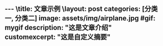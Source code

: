 \---
\title: 文章示例
\layout: post
categories: [分类一, 分类二]
image: assets/img/airplane.jpg
#gif: mygif
description: "这是文章介绍"
customexcerpt: "这是自定义摘要"
---

